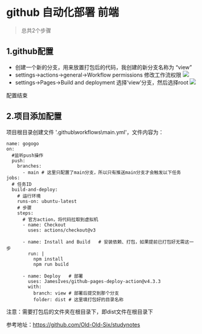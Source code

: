 # github 自动化部署 前端

>总共2个步骤

## 1.github配置
* 创建一个新的分支，用来放置打包后的代码，我创建的新分支名称为 “view”
* settings->actions->general->Workflow permissions 修改工作流权限
![](/github/action_setting.png)
* settings->Pages->Build and deployment 选择‘view’分支，然后选择root
![](/github/page_select.png)

配置结束

## 2.项目添加配置

项目根目录创建文件 '.github\workflows\main.yml'，文件内容为：
```
name: gogogo
on:
  #监听push操作
  push:
    branches:
      - main # 这里只配置了main分支，所以只有推送main分支才会触发以下任务
jobs:
  # 任务ID
  build-and-deploy:
    # 运行环境
    runs-on: ubuntu-latest
    # 步骤
    steps:
      # 官方action，将代码拉取到虚拟机
      - name: Checkout  ️ 
        uses: actions/checkout@v3

      - name: Install and Build   # 安装依赖、打包，如果提前已打包好无需这一步
        run: |
          npm install
          npm run build

      - name: Deploy   # 部署
        uses: JamesIves/github-pages-deploy-action@v4.3.3
        with:
          branch: view # 部署后提交到那个分支
          folder: dist # 这里填打包好的目录名称

```
注意：需要打包后的文件夹在根目录下，即dist文件在根目录下

参考地址：https://github.com/Old-Old-Six/studynotes